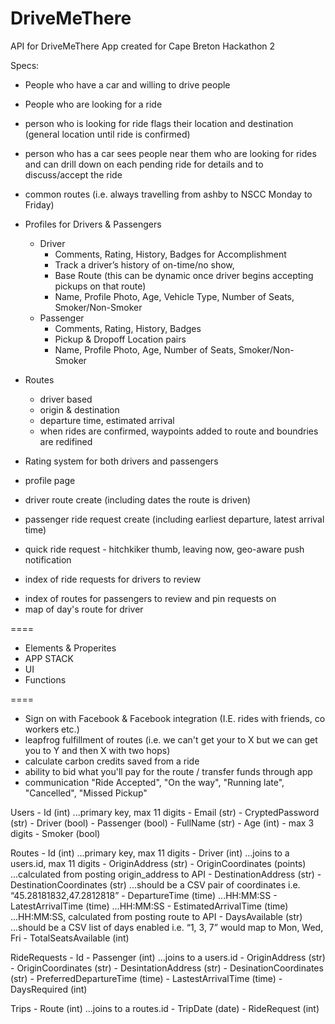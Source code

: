 DriveMeThere
============

API for DriveMeThere App created for Cape Breton Hackathon 2

Specs:

- People who have a car and willing to drive people
- People who are looking for a ride
- person who is looking for ride flags their location and destination (general location until ride is confirmed)
- person who has a car sees people near them who are looking for rides and can drill down on each pending ride for details and to discuss/accept the ride
- common routes (i.e. always travelling from ashby to NSCC Monday to Friday)
- Profiles for Drivers & Passengers
	- Driver
		- Comments, Rating, History, Badges for Accomplishment
		- Track a driver’s history of on-time/no show, 
		- Base Route (this can be dynamic once driver begins accepting pickups on that route)
		- Name, Profile Photo, Age, Vehicle Type, Number of Seats, Smoker/Non-Smoker
	- Passenger
		- Comments, Rating, History, Badges
		- Pickup & Dropoff Location pairs
		- Name, Profile Photo, Age, Number of Seats, Smoker/Non-Smoker
	
- Routes
	- driver based
	- origin & destination
	- departure time, estimated arrival
	- when rides are confirmed, waypoints added to route and boundries are redifined


- Rating system for both drivers and passengers


- profile page
- driver route create (including dates the route is driven)
- passenger ride request create (including earliest departure, latest arrival time)
* quick ride request - hitchkiker thumb, leaving now, geo-aware push notification
- index of ride requests for drivers to review
* index of routes for passengers to review and pin requests on
* map of day's route for driver

====

- Elements & Properites
- APP STACK
- UI
- Functions

====

- Sign on with Facebook & Facebook integration (I.E. rides with friends, co workers etc.)
- leapfrog fulfillment of routes (i.e. we can't get your to X but we can get you to Y and then X with two hops)
- calculate carbon credits saved from a ride
- ability to bid what you'll pay for the route / transfer funds through app
- communication "Ride Accepted", "On the way", "Running late", "Cancelled", "Missed Pickup"


Users
	- Id (int) ...primary key, max 11 digits
	- Email (str)
	- CryptedPassword (str)
	- Driver (bool)
	- Passenger (bool)
	- FullName (str)
	- Age (int) - max 3 digits
	- Smoker (bool)

Routes
	- Id (int) ...primary key, max 11 digits
	- Driver (int) ...joins to a users.id, max 11 digits
	- OriginAddress (str)
	- OriginCoordinates (points) ...calculated from posting origin_address to API
	- DestinationAddress (str)
	- DestinationCoordinates (str) ...should be a CSV pair of coordinates i.e. “45.28181832,47.2812818” 
 	- DepartureTime (time) ...HH:MM:SS
 	- LatestArrivalTime (time) ...HH:MM:SS
 	- EstimatedArrivalTime (time) ...HH:MM:SS, calculated from posting route to API
 	- DaysAvailable (str) ...should be a CSV list of days enabled i.e. “1, 3, 7” would map to Mon, Wed, Fri
 	- TotalSeatsAvailable (int)

RideRequests
	- Id
	- Passenger (int) ...joins to a users.id
	- OriginAddress (str)
	- OriginCoordinates (str)
	- DesintationAddress (str)
	- DesinationCoordinates (str)
	- PreferredDepartureTime (time)
	- LastestArrivalTime (time) 
	- DaysRequired (int)

 Trips
 	- Route (int) ...joins to a routes.id
 	- TripDate (date)
 	- RideRequest (int)

